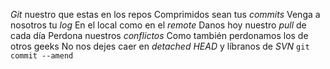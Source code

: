 *Git* nuestro que estas en los repos
Comprimidos sean tus *commits*
Venga a nosotros tu *log* 
En el local como en el *remote*
Danos hoy nuestro *pull* de cada día
Perdona nuestros *conflictos* 
Como también perdonamos los de otros geeks 
No nos dejes caer en *detached HEAD*
y líbranos de *SVN* 
`git commit --amend`
